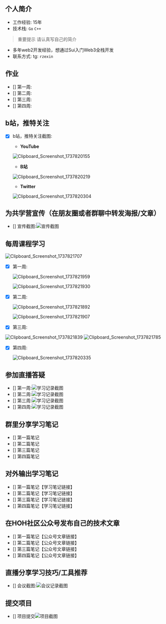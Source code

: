 ## 个人简介
- 工作经验: 15年
- 技术栈: `Go` `C++`
> 重要提示 请认真写自己的简介
- 多年web2开发经验，想通过Sui入门Web3全栈开发
- 联系方式: tg: `rzexin`

## 作业
- [] 第一周:
- [] 第二周:
- [] 第三周:
- [] 第四周:



## b站，推特关注

- [x] b站，推特关注截图: 

  - **YouTube**

  ![Clipboard_Screenshot_1737820155](./assets/Clipboard_Screenshot_1737820155.png)

  - **B站**

  ![Clipboard_Screenshot_1737820219](./assets/Clipboard_Screenshot_1737820219.png)

  - **Twitter**

  ![Clipboard_Screenshot_1737820304](./assets/Clipboard_Screenshot_1737820304.png)

  

## 为共学营宣传（在朋友圈或者群聊中转发海报/文章）

- [] 宣传截图:![宣传截图](./images/你的图片地址)

## 每周课程学习

![Clipboard_Screenshot_1737821707](./assets/Clipboard_Screenshot_1737821707.png)

- [x] 第一周:

  ![Clipboard_Screenshot_1737821959](./assets/Clipboard_Screenshot_1737821959.png)

  ![Clipboard_Screenshot_1737821930](./assets/Clipboard_Screenshot_1737821930.png)

- [x] 第二周:

  ![Clipboard_Screenshot_1737821892](./assets/Clipboard_Screenshot_1737821892.png)

  ![Clipboard_Screenshot_1737821907](./assets/Clipboard_Screenshot_1737821907.png)

- [x] 第三周:

![Clipboard_Screenshot_1737821839](./assets/Clipboard_Screenshot_1737821839.png)	![Clipboard_Screenshot_1737821785](./assets/Clipboard_Screenshot_1737821785.png)

- [x] 第四周:

  ![Clipboard_Screenshot_1737820335](./assets/Clipboard_Screenshot_1737820335.png)

## 参加直播答疑

- [] 第一周:![学习记录截图](./images/你的图片地址)
- [] 第二周:![学习记录截图](./images/你的图片地址)
- [] 第三周:![学习记录截图](./images/你的图片地址)
- [] 第四周:![学习记录截图](./images/你的图片地址)

## 群里分享学习笔记

- [] 第一篇笔记
- [] 第二篇笔记
- [] 第三篇笔记
- [] 第四篇笔记

## 对外输出学习笔记

- [] 第一篇笔记【学习笔记链接】
- [] 第二篇笔记【学习笔记链接】
- [] 第三篇笔记【学习笔记链接】
- [] 第四篇笔记【学习笔记链接】

## 在HOH社区公众号发布自己的技术文章

- [] 第一篇笔记【公众号文章链接】
- [] 第二篇笔记【公众号文章链接】
- [] 第三篇笔记【公众号文章链接】
- [] 第四篇笔记【公众号文章链接】

## 直播分享学习技巧/工具推荐

- [] 会议截图:![会议记录截图](./images/你的图片地址)

## 提交项目

- [] 项目提交![项目截图](./images/你的图片地址)

